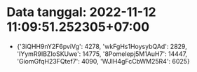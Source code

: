 # Data tanggal: 2022-11-12 11:09:51.252305+07:00

* {'3iQHH9nY2F6pviVg': 4278, 'wkFgHs1HoysybQAd': 2829, 'IYymR9IBZIoSKUwe': 14775, '8Pomelepj5M1AuH7': 14447, 'GiomGfqH23FQtef7': 4090, 'WJlH4gFcCbWM25R4': 6025}
